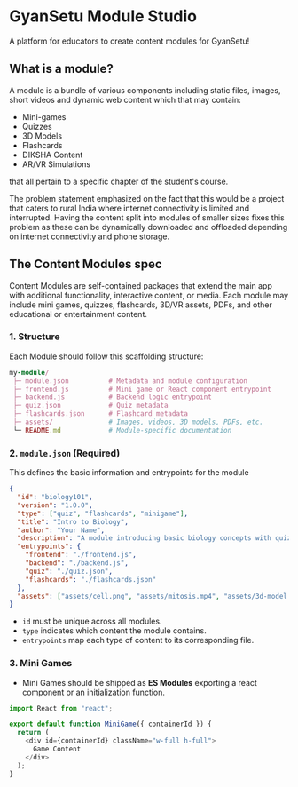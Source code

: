 # GyanSetu Module Studio

A platform for educators to create content modules for GyanSetu!

## What is a module?

A module is a bundle of various components including static files, images, short videos and dynamic web content which that may contain:

- Mini-games
- Quizzes
- 3D Models
- Flashcards
- DIKSHA Content
- AR/VR Simulations

that all pertain to a specific chapter of the student's course.

The problem statement emphasized on the fact that this would be a project that caters to rural India where internet connectivity is limited and interrupted. Having the content split into modules of smaller sizes fixes this problem as these can be dynamically downloaded and offloaded depending on internet connectivity and phone storage.

## The Content Modules spec

Content Modules are self-contained packages that extend the main app with additional functionality, interactive content, or media. Each module may include mini games, quizzes, flashcards, 3D/VR assets, PDFs, and other educational or entertainment content.

### 1. Structure

Each Module should follow this scaffolding structure:

```ruby
my-module/
 ├─ module.json          # Metadata and module configuration
 ├─ frontend.js          # Mini game or React component entrypoint
 ├─ backend.js           # Backend logic entrypoint
 ├─ quiz.json            # Quiz metadata
 ├─ flashcards.json      # Flashcard metadata
 ├─ assets/              # Images, videos, 3D models, PDFs, etc.
 └─ README.md            # Module-specific documentation
```

### 2. `module.json` (Required)

This defines the basic information and entrypoints for the module

```json
{
  "id": "biology101",
  "version": "1.0.0",
  "type": ["quiz", "flashcards", "minigame"],
  "title": "Intro to Biology",
  "author": "Your Name",
  "description": "A module introducing basic biology concepts with quizzes and interactive games.",
  "entrypoints": {
    "frontend": "./frontend.js",
    "backend": "./backend.js",
    "quiz": "./quiz.json",
    "flashcards": "./flashcards.json"
  },
  "assets": ["assets/cell.png", "assets/mitosis.mp4", "assets/3d-model.glb"]
}
```

- `id` must be unique across all modules.
- `type` indicates which content the module contains.
- `entrypoints` map each type of content to its corresponding file.

### 3. Mini Games

- Mini Games should be shipped as **ES Modules** exporting a react component or an initialization function.

```js
import React from "react";

export default function MiniGame({ containerId }) {
  return (
    <div id={containerId} className="w-full h-full">
      Game Content
    </div>
  );
}
```
